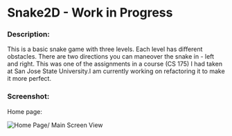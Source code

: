 # Snake2D - Work in Progress

### Description:
This is a basic snake game with three levels. Each level has different obstacles. There are two directions you can maneover the snake in - left and right. This was one of the assignments in a course (CS 175) I had taken at San Jose State University.I am currently working on refactoring it to make it more perfect. 

### Screenshot:
Home page:

![Home Page/ Main Screen View](https://cloud.githubusercontent.com/assets/1961478/11948841/73002a5a-a82d-11e5-9722-c58c281a1236.png) 



